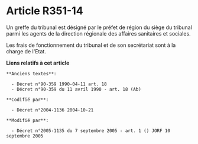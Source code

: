 # Article R351-14

Un greffe du tribunal est désigné par le préfet de région du siège du tribunal parmi les agents de la direction régionale des
affaires sanitaires et sociales.

Les frais de fonctionnement du tribunal et de son secrétariat sont à la charge de l'Etat.

**Liens relatifs à cet article**

	**Anciens textes**:

	  - Décret n°90-359 1990-04-11 art. 18
	  - Décret n°90-359 du 11 avril 1990 - art. 18 (Ab)

	**Codifié par**:

	  - Décret n°2004-1136 2004-10-21

	**Modifié par**:

	  - Décret n°2005-1135 du 7 septembre 2005 - art. 1 () JORF 10 septembre 2005
